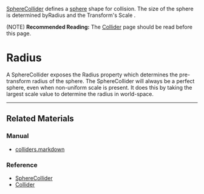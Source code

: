 [SphereCollider](https://github.com/ZilchEngine/ZilchDocs/blob/master/code_reference/class_reference/spherecollider.markdown) defines a [sphere](https://en.wikipedia.org/wiki/Sphere ) shape for collision. The size of the sphere is determined byRadius  and the Transform's Scale .

(NOTE) **Recommended Reading:** The [Collider](https://github.com/ZilchEngine/ZilchDocs/blob/master/zilch_editor_documentation/zilchmanual/physics/colliders.markdown) page should be read before this page.

 #  Radius
A SphereCollider exposes the Radius  property which determines the pre-transform radius of the sphere. The SphereCollider will always be a perfect sphere, even when non-uniform scale is present. It does this by taking the largest scale value to determine the radius in world-space.

---
 ##  Related Materials
 ###  Manual
- [colliders.markdown](https://github.com/ZilchEngine/ZilchDocs/blob/master/zilch_editor_documentation/zilchmanual/physics/colliders.markdown)

 ###  Reference
- [SphereCollider](https://github.com/ZilchEngine/ZilchDocs/blob/master/code_reference/class_reference/spherecollider.markdown)
- [Collider](https://github.com/ZilchEngine/ZilchDocs/blob/master/code_reference/class_reference/collider.markdown) 

 